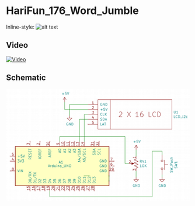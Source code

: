 # HariFun_176_Word_Jumble

Inline-style: 
![alt text](https://github.com/hwiguna/HariFun_176_Word_Jumble/blob/master/20190323_130630.jpg "Arduino Word Jumbler")

## Video
[![Video](http://img.youtube.com/vi/w__20bg0_ts/0.jpg)](http://www.youtube.com/watch?v=w__20bg0_ts)

## Schematic
![Schematic](https://github.com/hwiguna/HariFun_175_Arduino_CardTrick/blob/master/Schematic.PNG "Schematic")



